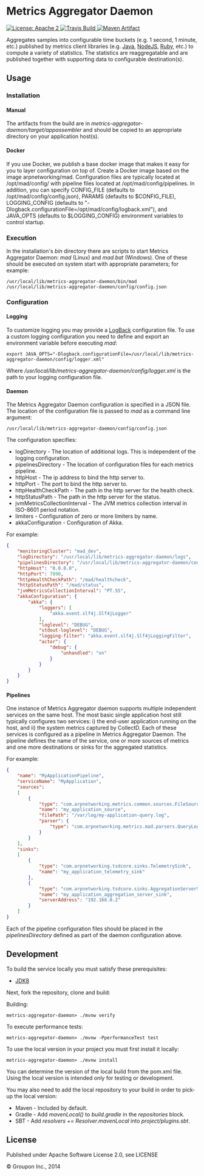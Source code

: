 Metrics Aggregator Daemon
=========================

<a href="https://raw.githubusercontent.com/ArpNetworking/metrics-aggregator-daemon/master/LICENSE">
    <img src="https://img.shields.io/hexpm/l/plug.svg"
         alt="License: Apache 2">
</a>
<a href="https://travis-ci.org/ArpNetworking/metrics-aggregator-daemon/">
    <img src="https://travis-ci.org/ArpNetworking/metrics-aggregator-daemon.png"
         alt="Travis Build">
</a>
<a href="http://search.maven.org/#search%7Cga%7C1%7Cg%3A%22com.arpnetworking.metrics%22%20a%3A%22metrics-aggregator-daemon%22">
    <img src="https://img.shields.io/maven-central/v/com.arpnetworking.metrics/metrics-aggregator-daemon.svg"
         alt="Maven Artifact">
</a>

Aggregates samples into configurable time buckets (e.g. 1 second, 1 minute, etc.) published by metrics client libraries (e.g. [Java](https://github.com/ArpNetworking/metrics-client-java), [NodeJS](https://github.com/ArpNetworking/metrics-client-nodejs), [Ruby](https://github.com/ArpNetworking/metrics-client-ruby), etc.) to compute a variety of statistics. The statistics are reaggregatable and are published together with supporting data to configurable destination(s).


Usage
-----

### Installation

#### Manual
The artifacts from the build are in *metrics-aggregator-daemon/target/appassembler* and should be copied to an appropriate directory on your application host(s).

#### Docker
If you use Docker, we publish a base docker image that makes it easy for you to layer configuration on top of.  Create a Docker image based on the image arpnetworking/mad.  Configuration files are typically located at /opt/mad/config/ with pipeline files located at /opt/mad/config/pipelines.  In addition, you can specify CONFIG_FILE (defaults to /opt/mad/config/config.json), PARAMS (defaults to $CONFIG_FILE), LOGGING_CONFIG (defaults to "-Dlogback.configurationFile=/opt/mad/config/logback.xml"), and JAVA_OPTS (defaults to $LOGGING_CONFIG) environment variables to control startup.

### Execution

In the installation's *bin* directory there are scripts to start Metrics Aggregator Daemon: *mad* (Linux) and *mad.bat* (Windows).  One of these should be executed on system start with appropriate parameters; for example:

    /usr/local/lib/metrics-aggregator-daemon/bin/mad /usr/local/lib/metrics-aggregator-daemon/config/config.json

### Configuration

#### Logging

To customize logging you may provide a [LogBack](http://logback.qos.ch/) configuration file.  To use a custom logging configuration you need to define and export an environment variable before executing *mad*:

    export JAVA_OPTS="-Dlogback.configurationFile=/usr/local/lib/metrics-aggregator-daemon/config/logger.xml"

Where */usr/local/lib/metrics-aggregator-daemon/config/logger.xml* is the path to your logging configuration file.

#### Daemon

The Metrics Aggregator Daemon configuration is specified in a JSON file.  The location of the configuration file is passed to *mad* as a command line argument:

    /usr/local/lib/metrics-aggregator-daemon/config/config.json

The configuration specifies:

* logDirectory - The location of additional logs.  This is independent of the logging configuration.
* pipelinesDirectory - The location of configuration files for each metrics pipeline.
* httpHost - The ip address to bind the http server to.
* httpPort - The port to bind the http server to.
* httpHealthCheckPath - The path in the http server for the health check.
* httpStatusPath - The path in the http server for the status.
* jvmMetricsCollectionInterval - The JVM metrics collection interval in ISO-8601 period notation.
* limiters - Configuration of zero or more limiters by name.
* akkaConfiguration - Configuration of Akka.

For example:

```json
{
    "monitoringCluster": "mad_dev",
    "logDirectory": "/usr/local/lib/metrics-aggregator-daemon/logs",
    "pipelinesDirectory": "/usr/local/lib/metrics-aggregator-daemon/config/pipelines",
    "httpHost": "0.0.0.0",
    "httpPort": 7090,
    "httpHealthCheckPath": "/mad/healthcheck",
    "httpStatusPath": "/mad/status",
    "jvmMetricsCollectionInterval": "PT.5S",
    "akkaConfiguration": {
        "akka": {
            "loggers": [
                "akka.event.slf4j.Slf4jLogger"
            ],
            "loglevel": "DEBUG",
            "stdout-loglevel": "DEBUG",
            "logging-filter": "akka.event.slf4j.Slf4jLoggingFilter",
            "actor": {
                "debug": {
                    "unhandled": "on"
                }
            }
        }
    }
}
```

#### Pipelines

One instance of Metrics Aggregator daemon supports multiple independent services on the same host.  The most basic single application host still typically configures two services: i) the end-user application running on the host, and ii) the system metrics captured by CollectD.  Each of these services is configured as a pipeline in Metrics Aggregator Daemon.  The pipeline defines the name of the service, one or more sources of metrics and one more destinations or sinks for the aggregated statistics.

For example:

```json
{
    "name": "MyApplicationPipeline",
    "serviceName": "MyApplication",
    "sources":
    [
        {
            "type": "com.arpnetworking.metrics.common.sources.FileSource",
            "name": "my_application_source",
            "filePath": "/var/log/my-application-query.log",
            "parser": {
                "type": "com.arpnetworking.metrics.mad.parsers.QueryLogParser"
            }
        }
    ],
    "sinks":
    [
        {
            "type": "com.arpnetworking.tsdcore.sinks.TelemetrySink",
            "name": "my_application_telemetry_sink"
        },
        {
            "type": "com.arpnetworking.tsdcore.sinks.AggregationServerSink",
            "name": "my_application_aggregation_server_sink",
            "serverAddress": "192.168.0.2"
        }
    ]
}
```

Each of the pipeline configuration files should be placed in the *pipelinesDirectory* defined as part of the daemon configuration above.

Development
-----------

To build the service locally you must satisfy these prerequisites:
* [JDK8](http://www.oracle.com/technetwork/java/javase/downloads/jdk8-downloads-2133151.html)

Next, fork the repository, clone and build:

Building:

    metrics-aggregator-daemon> ./mvnw verify

To execute performance tests:

    metrics-aggregator-daemon> ./mvnw -PperformanceTest test

To use the local version in your project you must first install it locally:

    metrics-aggregator-daemon> ./mvnw install

You can determine the version of the local build from the pom.xml file.  Using the local version is intended only for testing or development.

You may also need to add the local repository to your build in order to pick-up the local version:

* Maven - Included by default.
* Gradle - Add *mavenLocal()* to *build.gradle* in the *repositories* block.
* SBT - Add *resolvers += Resolver.mavenLocal* into *project/plugins.sbt*.

License
-------

Published under Apache Software License 2.0, see LICENSE

&copy; Groupon Inc., 2014
